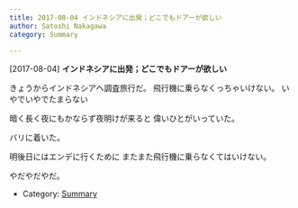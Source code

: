```yaml
---
title: 2017-08-04 インドネシアに出発；どこでもドアーが欲しい
author: Satoshi Nakagawa
category: Summary

---
```


[2017-08-04] **インドネシアに出発；どこでもドアーが欲しい** 

 きょうからインドネシアへ調査旅行だ。
飛行機に乗らなくっちゃいけない。
いやでいやでたまらない

 暗く長く夜にもかならず夜明けが来ると
偉いひとがいっていた。

 バリに着いた。

<!--more-->

 明後日にはエンデに行くために
またまた飛行機に乗らなくてはいけない。

 やだやだやだ。

- Category: [Summary](https://merapano.github.io/categories.html#Summary)

